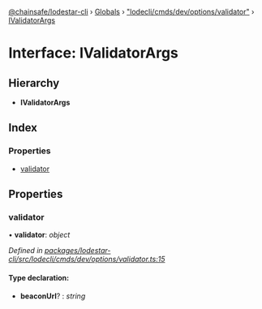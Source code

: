 [@chainsafe/lodestar-cli](../README.md) › [Globals](../globals.md) › ["lodecli/cmds/dev/options/validator"](../modules/_lodecli_cmds_dev_options_validator_.md) › [IValidatorArgs](_lodecli_cmds_dev_options_validator_.ivalidatorargs.md)

# Interface: IValidatorArgs

## Hierarchy

* **IValidatorArgs**

## Index

### Properties

* [validator](_lodecli_cmds_dev_options_validator_.ivalidatorargs.md#validator)

## Properties

###  validator

• **validator**: *object*

*Defined in [packages/lodestar-cli/src/lodecli/cmds/dev/options/validator.ts:15](https://github.com/ChainSafe/lodestar/blob/da7050e4c/packages/lodestar-cli/src/lodecli/cmds/dev/options/validator.ts#L15)*

#### Type declaration:

* **beaconUrl**? : *string*
